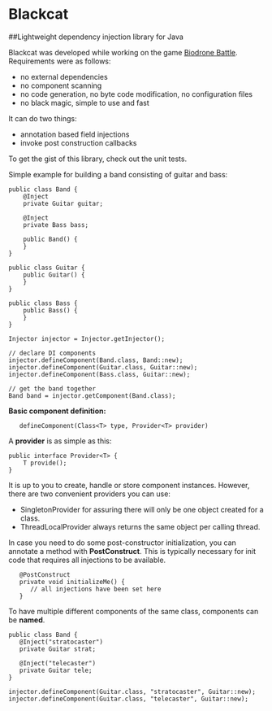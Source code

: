 # Blackcat
##Lightweight dependency injection library for Java

Blackcat was developed while working on the game [Biodrone Battle](http://www.biodronebattle.com).
Requirements were as follows:
* no external dependencies
* no component scanning
* no code generation, no byte code modification, no configuration files
* no black magic, simple to use and fast

It can do two things:
* annotation based field injections
* invoke post construction callbacks

To get the gist of this library, check out the unit tests.

Simple example for building a band consisting of guitar and bass:
```
public class Band {
	@Inject
	private Guitar guitar;

	@Inject
	private Bass bass;

	public Band() {
	}
}

public class Guitar {
	public Guitar() {
	}
}

public class Bass {
	public Bass() {
	}
}
```
```
Injector injector = Injector.getInjector();

// declare DI components
injector.defineComponent(Band.class, Band::new);
injector.defineComponent(Guitar.class, Guitar::new);
injector.defineComponent(Bass.class, Guitar::new);

// get the band together
Band band = injector.getComponent(Band.class);
```

**Basic component definition:**
```
   defineComponent(Class<T> type, Provider<T> provider) 
```
A **provider** is as simple as this:
```
public interface Provider<T> {
	T provide();
}
```
It is up to you to create, handle or store component instances.
However, there are two convenient providers you can use:
* SingletonProvider for assuring there will only be one object created for a class.
* ThreadLocalProvider always returns the same object per calling thread.

In case you need to do some post-constructor initialization, you can annotate a method with **PostConstruct**.
This is typically necessary for init code that requires all injections to be available.
```
   @PostConstruct
   private void initializeMe() {
      // all injections have been set here
   }
```	

To have multiple different components of the same class, components can be **named**.
```
public class Band {
   @Inject("stratocaster")
   private Guitar strat;

   @Inject("telecaster")
   private Guitar tele;
}

injector.defineComponent(Guitar.class, "stratocaster", Guitar::new);
injector.defineComponent(Guitar.class, "telecaster", Guitar::new);
```
